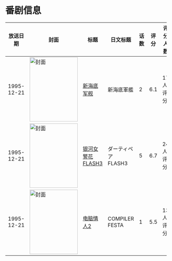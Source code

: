 # 番剧信息

|放送日期|封面|标题|日文标题|话数|评分|评分人数|
|---|---|---|---|---|---|---|
|1995-12-21|<img src="https://lain.bgm.tv/pic/cover/c/0d/87/31428_6m9OC.jpg" alt="封面" style="width:150px;height:200px;object-fit:cover;">|[新海底军舰](https://bangumi.tv/subject/31428)|新海底軍艦|2|6.1|17人评分|
|1995-12-21|<img src="https://lain.bgm.tv/pic/cover/c/2d/ca/66397_A2IaV.jpg" alt="封面" style="width:150px;height:200px;object-fit:cover;">|[银河女警花 FLASH3](https://bangumi.tv/subject/66397)|ダーティペア FLASH3|5|6.7|24人评分|
|1995-12-21|<img src="https://lain.bgm.tv/pic/cover/c/11/b5/83346_2M6dJ.jpg" alt="封面" style="width:150px;height:200px;object-fit:cover;">|[电脑情人2](https://bangumi.tv/subject/83346)|COMPILER FESTA|1|5.5|13人评分|
